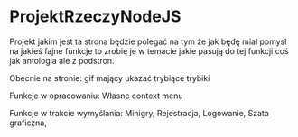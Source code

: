 # ProjektRzeczyNodeJS

Projekt jakim jest ta strona będzie polegać na tym że jak będę miał pomysł na jakieś fajne funkcje to zrobię je w temacie jakie pasują do tej funkcji coś jak antologia ale z podstron.


Obecnie na stronie:
  gif mający ukazać trybiące trybiki

Funkcje w opracowaniu:
  Własne context menu

Funkcje w trakcie wymyślania:
  Minigry,
  Rejestracja,
  Logowanie,
  Szata graficzna,
  
